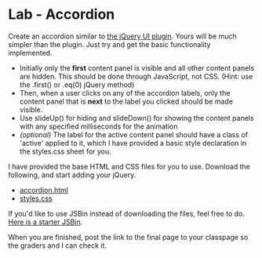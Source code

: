Lab - Accordion
===============

Create an accordion similar to [the jQuery UI plugin](http://jqueryui.com/demos/accordion/). 
Yours will be much simpler than the plugin. Just try and get the basic functionality implemented. 

* Initially only the __first__ content panel is visible and all other content panels are hidden. 
This should be done through JavaScript, not CSS. (Hint: use the .first() or .eq(0) jQuery method)
* Then, when a user clicks on any of the accordion labels, only the content panel that is __next__ to the label you 
clicked should be made visible.
* Use slideUp() for hiding and slideDown() for showing the content panels with any specified milliseconds for the animation
* _(optional)_ The label for the active content panel should  have a class of 'active' applied to it, 
which I have provided a basic style declaration in the styles.css sheet for you. 

I have provided the base HTML and CSS files for you to use. Download the following, and start adding your jQuery.

* [accordion.html](https://raw.github.com/ITP-Webdev/site/master/notes-and-assignments/assignments/404/accordion_starter/accordion.html)
* [styles.css](https://raw.github.com/ITP-Webdev/site/master/notes-and-assignments/assignments/404/accordion_starter/styles.css)

If you'd like to use JSBin instead of downloading the files, feel free to do. [Here is a starter JSBin](http://jsbin.com/IYAJus/1/edit).

When you are finished, post the link to the final page to your classpage so the graders and I can check it.

